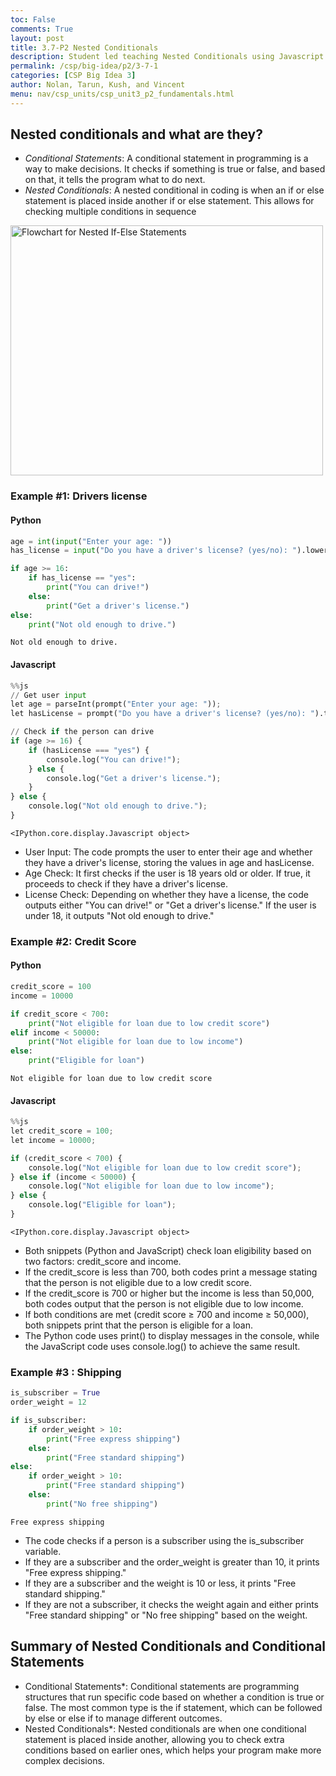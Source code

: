 ```yaml
---
toc: False
comments: True
layout: post
title: 3.7-P2 Nested Conditionals
description: Student led teaching Nested Conditionals using Javascript and Python
permalink: /csp/big-idea/p2/3-7-1
categories: [CSP Big Idea 3]
author: Nolan, Tarun, Kush, and Vincent
menu: nav/csp_units/csp_unit3_p2_fundamentals.html
---
```


## Nested conditionals and what are they? 
- *Conditional Statements*: A conditional statement in programming is a way to make decisions. It checks if something is true or false, and based on that, it tells the program what to do next.
- *Nested Conditionals*: A nested conditional in coding is when an if or else statement is placed inside another if or else statement. This allows for checking multiple conditions in sequence

<img src="https://scaler.com/topics/images/flowchart-for-nested-if-else-statements" alt="Flowchart for Nested If-Else Statements" width="500" height="400">


### Example #1: Drivers license

#### Python


```python
age = int(input("Enter your age: "))
has_license = input("Do you have a driver's license? (yes/no): ").lower()

if age >= 16:
    if has_license == "yes":
        print("You can drive!")
    else:
        print("Get a driver's license.")
else:
    print("Not old enough to drive.")
```

    Not old enough to drive.


#### Javascript


```python
%%js
// Get user input
let age = parseInt(prompt("Enter your age: "));
let hasLicense = prompt("Do you have a driver's license? (yes/no): ").toLowerCase();

// Check if the person can drive
if (age >= 16) {
    if (hasLicense === "yes") {
        console.log("You can drive!");
    } else {
        console.log("Get a driver's license.");
    }
} else {
    console.log("Not old enough to drive.");
}
```


    <IPython.core.display.Javascript object>


- User Input: The code prompts the user to enter their age and whether they have a driver's license, storing the values in age and hasLicense.
- Age Check: It first checks if the user is 18 years old or older. If true, it proceeds to check if they have a driver's license.
- License Check: Depending on whether they have a license, the code outputs either "You can drive!" or "Get a driver's license." If the user is under 18, it outputs "Not old enough to drive."

### Example #2: Credit Score

#### Python


```python
credit_score = 100
income = 10000

if credit_score < 700:
    print("Not eligible for loan due to low credit score")
elif income < 50000:
    print("Not eligible for loan due to low income")
else:
    print("Eligible for loan")
```

    Not eligible for loan due to low credit score


#### Javascript


```python
%%js
let credit_score = 100;
let income = 10000;

if (credit_score < 700) {
    console.log("Not eligible for loan due to low credit score");
} else if (income < 50000) {
    console.log("Not eligible for loan due to low income");
} else {
    console.log("Eligible for loan");
}
```


    <IPython.core.display.Javascript object>


- Both snippets (Python and JavaScript) check loan eligibility based on two factors: credit_score and income.
- If the credit_score is less than 700, both codes print a message stating that the person is not eligible due to a low credit score.
- If the credit_score is 700 or higher but the income is less than 50,000, both codes output that the person is not eligible due to low income.
- If both conditions are met (credit score ≥ 700 and income ≥ 50,000), both snippets print that the person is eligible for a loan.
- The Python code uses print() to display messages in the console, while the JavaScript code uses console.log() to achieve the same result.

### Example #3 : Shipping


```python
is_subscriber = True
order_weight = 12

if is_subscriber:
    if order_weight > 10:
        print("Free express shipping")
    else:
        print("Free standard shipping")
else:
    if order_weight > 10:
        print("Free standard shipping")
    else:
        print("No free shipping")

```

    Free express shipping


- The code checks if a person is a subscriber using the is_subscriber variable.
- If they are a subscriber and the order_weight is greater than 10, it prints "Free express shipping."
- If they are a subscriber and the weight is 10 or less, it prints "Free standard shipping."
- If they are not a subscriber, it checks the weight again and either prints "Free standard shipping" or "No free shipping" based on the weight.

## Summary of Nested Conditionals and Conditional Statements

- Conditional Statements*: Conditional statements are programming structures that run specific code based on whether a condition is true or false. The most common type is the if statement, which can be followed by else or else if to manage different outcomes.
- Nested Conditionals*: Nested conditionals are when one conditional statement is placed inside another, allowing you to check extra conditions based on earlier ones, which helps your program make more complex decisions.
